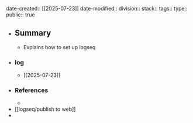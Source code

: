 date-created:: [[2025-07-23]]
date-modified::
division::
stack::
tags::
type::
public:: true

- ## Summary
	- Explains how to set up logseq
- ### log
	- [[2025-07-23]]
- ### References
	-
- [[logseq/publish to web]]
-